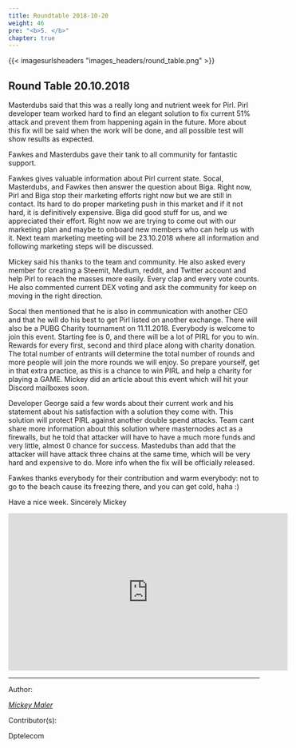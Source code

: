 ```yaml
---
title: Roundtable 2018-10-20
weight: 46
pre: "<b>5. </b>"
chapter: true
---
```


{{< imagesurlsheaders "images_headers/round_table.png"  >}}



## Round Table 20.10.2018

Masterdubs said that this was a really long and nutrient week for Pirl.
Pirl developer team worked hard to find an elegant solution to fix current 51% attack and prevent them from happening again in the future.
More about this fix will be said when the work will be done, and all possible test will show results as expected.

Fawkes and Masterdubs gave their tank to all community for fantastic support.

Fawkes gives valuable information about Pirl current state.
Socal, Masterdubs, and Fawkes then answer the question about Biga. Right now, Pirl and Biga stop their marketing efforts right now but we are still in contact. Its hard to do proper marketing push in this market and if it not hard, it is definitively expensive. Biga did good stuff for us, and we appreciated their effort.
Right now we are trying to come out with our marketing plan and maybe to onboard new members who can help us with it. Next team marketing meeting will be 23.10.2018 where all information and following marketing steps will be discussed.

Mickey said his thanks to the team and community. He also asked every member for creating a Steemit, Medium, reddit, and Twitter account and help Pirl to reach the masses more easily. Every clap and every vote counts.
He also commented current DEX voting and ask the community for keep on moving in the right direction.

Socal then mentioned that he is also in communication with another CEO and that he will do his best to get Pirl listed on another exchange.
There will also be a PUBG Charity tournament on 11.11.2018.
Everybody is welcome to join this event.
Starting fee is 0, and there will be a lot of PIRL for you to win.
Rewards for every first, second and third place along with charity donation.
The total number of entrants will determine the total number of rounds and
more people will join the more rounds we will enjoy.
So prepare yourself, get in that extra practice, as this is a chance to win PIRL and help a charity for playing a GAME.
Mickey did an article about this event which will hit your Discord mailboxes soon.

Developer George said a few words about their current work and his statement about his satisfaction with a solution they come with. This solution will protect PIRL against another double spend attacks. Team cant share more information about this solution where masternodes act as a firewalls, but he told that attacker will have to have a much more funds and very little, almost 0 chance for success. Mastedubs than add that the attacker will have attack three chains at the same time, which will be very hard and expensive to do. More info when the fix will be officially released.

Fawkes thanks everybody for their contribution and warm everybody: not to go to the beach cause its freezing there, and you can get cold, haha :)

Have a nice week.
Sincerely Mickey


<iframe width="560" height="315" src="https://share.pirltube.com/content/video/0xe361a66c61537606390f5296fa5410cf8f1d420fb4a9b59fcc63d4d16875e957" frameborder="0" allow="autoplay; encrypted-media" allowfullscreen></iframe>



---
Author:


_[Mickey Maler](https://twitter.com/MickeyMaler)_


Contributor(s):


Dptelecom
